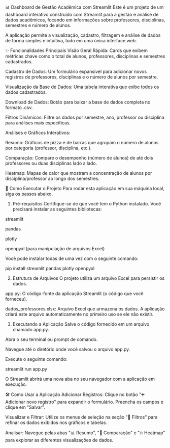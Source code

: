 📊 Dashboard de Gestão Acadêmica com Streamlit
Este é um projeto de um dashboard interativo construído com Streamlit para a gestão e análise de dados acadêmicos, focando em informações sobre professores, disciplinas, semestres e número de alunos.

A aplicação permite a visualização, cadastro, filtragem e análise de dados de forma simples e intuitiva, tudo em uma única interface web.

✨ Funcionalidades Principais
Visão Geral Rápida: Cards que exibem métricas chave como o total de alunos, professores, disciplinas e semestres cadastrados.

Cadastro de Dados: Um formulário expansível para adicionar novos registros de professores, disciplinas e o número de alunos por semestre.

Visualização da Base de Dados: Uma tabela interativa que exibe todos os dados cadastrados.

Download de Dados: Botão para baixar a base de dados completa no formato .csv.

Filtros Dinâmicos: Filtre os dados por semestre, ano, professor ou disciplina para análises mais específicas.

Análises e Gráficos Interativos:

Resumo: Gráficos de pizza e de barras que agrupam o número de alunos por categoria (professor, disciplina, etc.).

Comparação: Compare o desempenho (número de alunos) de até dois professores ou duas disciplinas lado a lado.

Heatmap: Mapas de calor que mostram a concentração de alunos por disciplina/professor ao longo dos semestres.

🚀 Como Executar o Projeto
Para rodar esta aplicação em sua máquina local, siga os passos abaixo.

1. Pré-requisitos
Certifique-se de que você tem o Python instalado. Você precisará instalar as seguintes bibliotecas:

streamlit

pandas

plotly

openpyxl (para manipulação de arquivos Excel)

Você pode instalar todas de uma vez com o seguinte comando:

pip install streamlit pandas plotly openpyxl

2. Estrutura de Arquivos
O projeto utiliza um arquivo Excel para persistir os dados.

app.py: O código-fonte da aplicação Streamlit (o código que você forneceu).

dados_professores.xlsx: Arquivo Excel que armazena os dados. A aplicação criará este arquivo automaticamente no primeiro uso se ele não existir.

3. Executando a Aplicação
Salve o código fornecido em um arquivo chamado app.py.

Abra o seu terminal ou prompt de comando.

Navegue até o diretório onde você salvou o arquivo app.py.

Execute o seguinte comando:

streamlit run app.py

O Streamlit abrirá uma nova aba no seu navegador com a aplicação em execução.

🛠️ Como Usar a Aplicação
Adicionar Registros: Clique no botão "➕ Adicionar novo registro" para expandir o formulário. Preencha os campos e clique em "Salvar".

Visualizar e Filtrar: Utilize os menus de seleção na seção "🔎 Filtros" para refinar os dados exibidos nos gráficos e tabelas.

Analisar: Navegue pelas abas "📊 Resumo", "📌 Comparação" e "🔥 Heatmap" para explorar as diferentes visualizações de dados.
